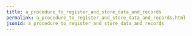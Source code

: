 ```yaml
---
title: a_procedure_to_register_and_store_data_and_records
permalink: a_procedure_to_register_and_store_data_and_records.html
jsonid: a_procedure_to_register_and_store_data_and_records
---
```

